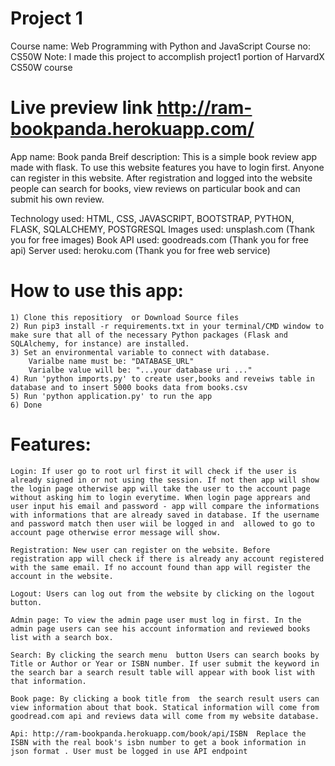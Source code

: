 # Project 1

Course name: Web Programming with Python and JavaScript
Course no: CS50W
Note: I made this project to accomplish project1 portion of HarvardX CS50W course

# Live preview link <a href = 'http://ram-bookpanda.herokuapp.com/' > http://ram-bookpanda.herokuapp.com/ </a>

App name: Book panda
Breif description: This is a simple book review app made with flask. To use this website features you have to login first. Anyone can register in this website. After registration and logged into the website people can search for books, view reviews on particular book and can submit his own review.

Technology used:
HTML, CSS, JAVASCRIPT, BOOTSTRAP, PYTHON, FLASK, SQLALCHEMY, POSTGRESQL
Images used:
unsplash.com (Thank you for free images)
Book API used:
goodreads.com (Thank you for free api)
Server used:
heroku.com (Thank you for free web service)

# How to use this app:

    1) Clone this repositiory  or Download Source files
    2) Run pip3 install -r requirements.txt in your terminal/CMD window to make sure that all of the necessary Python packages (Flask and SQLAlchemy, for instance) are installed.
    3) Set an environmental variable to connect with database.
        Varialbe name must be: "DATABASE_URL"
        Varialbe value will be: "...your database uri ..."
    4) Run 'python imports.py' to create user,books and reveiws table in database and to insert 5000 books data from books.csv
    5) Run 'python application.py' to run the app
    6) Done

# Features:

    Login: If user go to root url first it will check if the user is already signed in or not using the session. If not then app will show the login page otherwise app will take the user to the account page without asking him to login everytime. When login page apprears and user input his email and password - app will compare the informations with informations that are already saved in database. If the username and password match then user wiil be logged in and  allowed to go to account page otherwise error message will show.

    Registration: New user can register on the website. Before registration app will check if there is already any account registered with the same email. If no account found than app will register the account in the website.

    Logout: Users can log out from the website by clicking on the logout button.

    Admin page: To view the admin page user must log in first. In the admin page users can see his account information and reviewed books list with a search box.

    Search: By clicking the search menu  button Users can search books by Title or Author or Year or ISBN number. If user submit the keyword in the search bar a search result table will appear with book list with that information.

    Book page: By clicking a book title from  the search result users can view information about that book. Statical information will come from goodread.com api and reviews data will come from my website database.

    Api: http://ram-bookpanda.herokuapp.com/book/api/ISBN  Replace the ISBN with the real book's isbn number to get a book information in json format . User must be logged in use API endpoint
